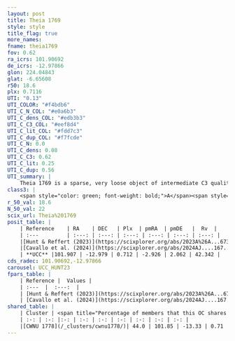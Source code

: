 ```yaml
---
layout: post
title: Theia 1769
style: style
title_flag: true
more_names: 
fname: theia1769
fov: 0.62
ra_icrs: 101.90692
de_icrs: -12.97866
glon: 224.04843
glat: -6.65608
r50: 18.6
plx: 0.7116
UTI: "0.13"
UTI_COLOR: "#f4bdb6"
UTI_C_N_COL: "#e0a6b3"
UTI_C_dens_COL: "#edb3b3"
UTI_C_C3_COL: "#eef8d4"
UTI_C_lit_COL: "#fdd7c3"
UTI_C_dup_COL: "#f7fcde"
UTI_C_N: 0.0
UTI_C_dens: 0.08
UTI_C_C3: 0.62
UTI_C_lit: 0.25
UTI_C_dup: 0.56
UTI_summary: |
    Theia 1769 is a sparse, very loose object of intermediate C3 quality. It was recently reported in the literature.<br><br>This is likely a unique object, which shares a moderate percentage of members with at least one previously reported entry.<br><br><span style="color: #99180f; font-weight: bold;">Warning: </span>contains less than 25 stars with <i>P>0.5</i> estimated.
class3: |
    <span style="color: green; font-weight: bold;">A</span><span style="color: red; font-weight: bold;">C</span>
r_50_val: 18.6
N_50_val: 22
scix_url: Theia%201769
posit_table: |
    | Reference    | RA    | DEC   | Plx  | pmRA  | pmDE   |  Rv  |
    | :---         | :---: | :---: | :---: | :---: | :---: | :---: |
    |[Hunt & Reffert (2023)](https://scixplorer.org/abs/2023A%26A...673A.114H) | 101.969 | -12.836 | 0.707 | -2.915 | 2.125 | 49.243 |
    |[Cavallo et al. (2024)](https://scixplorer.org/abs/2024AJ....167...12C) | 101.851 | -13.597 | 0.709 | -- | -- | -- |
    | **UCC** |101.907 | -12.979 | 0.712 | -2.926 | 2.062 | 42.342 | 
cds_radec: 101.90692,-12.97866
carousel: UCC_HUNT23
fpars_table: |
    | Reference |  Values |
    | :---  |  :---:  |
    | [Hunt & Reffert (2023)](https://scixplorer.org/abs/2023A%26A...673A.114H) | `AV50=0.785, diffAV50=1.064, MOD50=10.608, logAge50=7.677` |
    | [Cavallo et al. (2024)](https://scixplorer.org/abs/2024AJ....167...12C) | `AV50=1.09, dMod50=10.74, logAge50=7.54, [Fe/H]50=-0.08` |
shared_table: |
    | Cluster | <span title="Percentage of members that this OC shares with the ones listed">%</span>   | RA   | DEC   | Plx   | pmRA  | pmDE  | Rv | UTI |
    | :-: | :-: |:-: | :-: | :-: | :-: | :-: | :-: | :-: |
    |[CWNU 1778](/_clusters/cwnu1778/)| 44.0 | 101.85 | -13.33 | 0.71 | -2.91 | 2.08 | 89.53 |0.15 |
---
```

